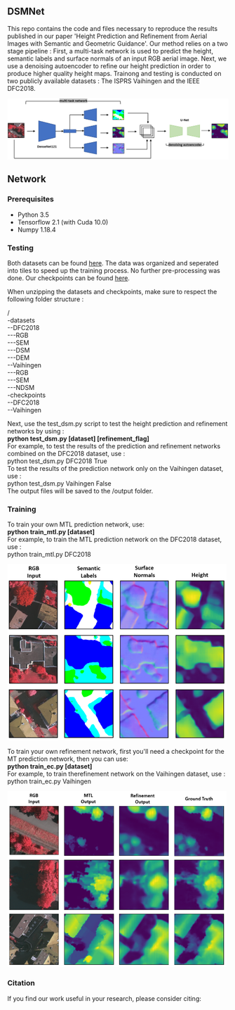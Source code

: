 ## DSMNet
This repo contains the code and files necessary to reproduce the results published in our paper 'Height Prediction and Refinement from Aerial Images with Semantic and Geometric Guidance'. Our method relies on a two stage pipeline : First, a multi-task network is used to predict the height, semantic labels and surface normals of an input RGB aerial image. Next, we use a denoising autoencoder to refine our height prediction in order to produce higher quality height maps. Trainong and testing is conducted on two publicly available datasets : The ISPRS Vaihingen and the IEEE DFC2018.

![](/images/fullnet.png)

## Network
### Prerequisites

* Python 3.5
* Tensorflow 2.1 (with Cuda 10.0)
* Numpy 1.18.4

### Testing
Both datasets can be found [here](https://drive.google.com/file/d/1llKA6z5L6CBQA5Fyr92d0Alj9TjhpYWb/view?usp=sharing). The data was organized and seperated into tiles to speed up the training process. No further pre-processing was done. Our checkpoints can be found [here](https://drive.google.com/file/d/1DkMmK1zvypZjqZ9GsIWqtdAO0ocEnTOQ/view?usp=sharing).  

When unzipping the datasets and checkpoints, make sure to respect the following folder structure :  
  
/   
-datasets  
--DFC2018  
---RGB  
---SEM  
---DSM  
---DEM  
--Vaihingen  
---RGB  
---SEM  
---NDSM  
-checkpoints  
--DFC2018  
--Vaihingen  

Next, use the test_dsm.py script to test the height prediction and refinement networks by using :  
**python test_dsm.py [dataset] [refinement_flag]**  
For example, to test the results of the prediction and refinement networks combined on the DFC2018 dataset, use :  
python test_dsm.py DFC2018 True  
To test the results of the prediction network only on the Vaihingen dataset, use :  
python test_dsm.py Vaihingen False  
The output files will be saved to the /output folder.  

### Training
To train your own MTL prediction network, use:  
**python train_mtl.py [dataset]**  
For example, to train the MTL prediction network on the DFC2018 dataset, use :    
python train_mtl.py DFC2018   

<img src="/images/mtl_output.png" width="500" height="400"/>  

To train your own refinement network, first you'll need a checkpoint for the MT prediction network, then you can use:  
**python train_ec.py [dataset]**    
For example, to train therefinement network on the Vaihingen dataset, use :    
python train_ec.py Vaihingen   

<img src="/images/refinement_output.png" width="500" height="400"/>

### Citation
If you find our work useful in your research, please consider citing:



